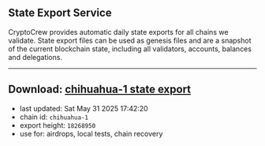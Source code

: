 ## State Export Service
CryptoCrew provides automatic daily state exports for all chains we validate. State export files can be used as genesis files and are a snapshot of the current blockchain state, including all validators, accounts, balances and delegations.

---
**Download: [chihuahua-1 state export](https://dl-eu2.ccvalidators.com/SERVICE/chihuahua/chihuahua-1_export_18268950.json)**
---

- last updated: Sat May 31 2025 17:42:20
- chain id: `chihuahua-1`
- export height: `18268950`
- use for: airdrops, local tests, chain recovery
